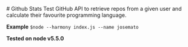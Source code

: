 # Github Stats
Test GitHub API to retrieve repos from a given user and calculate their favourite programming language.

**Example**
`$node --harmony index.js --name josemato`

**Tested on node v5.5.0**